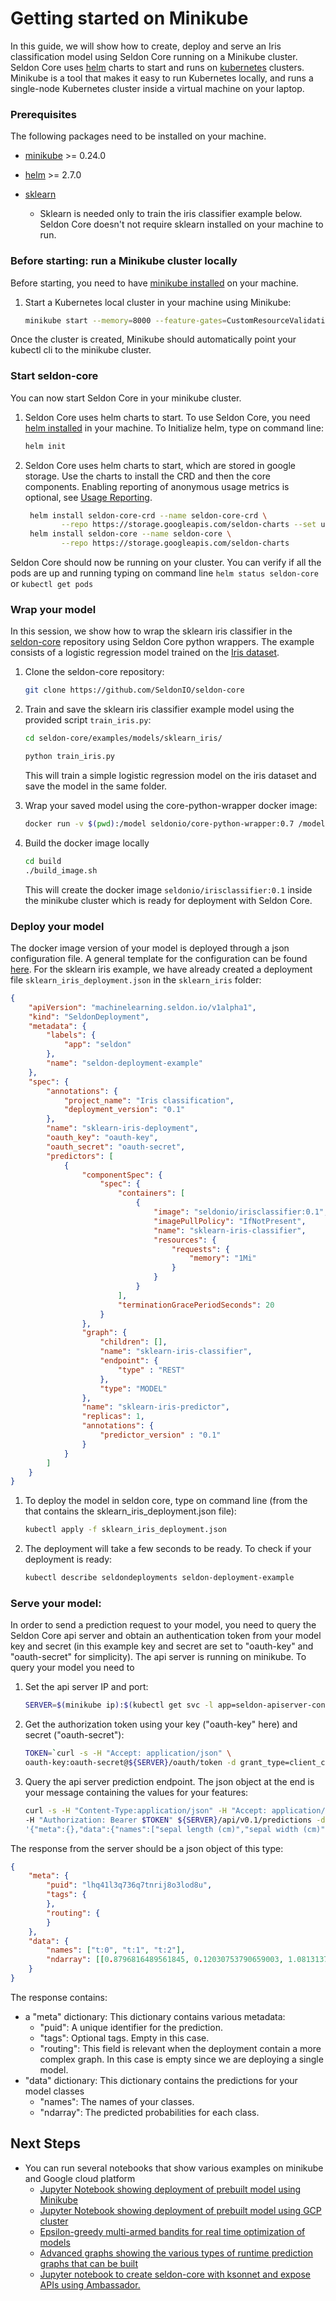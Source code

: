 
# Getting started on Minikube


In this guide, we will show how to create, deploy and serve an Iris classification model using Seldon Core running on a Minikube cluster. Seldon Core uses [helm](https://github.com/kubernetes/helm) charts to start and runs on [kubernetes](https://kubernetes.io/) clusters. Minikube is a tool that makes it easy to run Kubernetes locally,  and runs a single-node Kubernetes cluster inside a virtual machine on your laptop. 


### Prerequisites

The following packages need to be installed on your machine.

* [minikube](https://kubernetes.io/docs/tasks/tools/install-minikube/) >= 0.24.0
* [helm](https://github.com/kubernetes/helm/blob/master/docs/install.md) >= 2.7.0

* [sklearn](http://scikit-learn.org/stable/) 
  - Sklearn is needed only to train the iris classifier example below. Seldon Core doesn't not require sklearn installed on your machine  to run.


### Before starting: run a Minikube cluster locally

Before starting, you need to have [minikube installed](https://kubernetes.io/docs/tasks/tools/install-minikube/) on your machine.

1. Start a Kubernetes local cluster in your machine using Minikube:

    ```bash
    minikube start --memory=8000 --feature-gates=CustomResourceValidation=true
    ```
    
Once the cluster is created, Minikube should automatically point your kubectl cli to the minikube cluster.

### Start seldon-core

You can now start Seldon Core in your minikube cluster.


1. Seldon Core uses helm charts to start. To use Seldon Core, you need [helm installed](https://github.com/kubernetes/helm/blob/master/docs/install.md) in your machine. To Initialize helm, type on command line:

    ```bash
    helm init
    ```

2. Seldon Core uses helm charts to start, which are stored in google storage. 
Use the charts to install the CRD and then the core components. Enabling reporting of anonymous usage metrics is optional, see [Usage Reporting](/docs/developer/readme.md#usage-reporting).


    ```bash
     helm install seldon-core-crd --name seldon-core-crd \
            --repo https://storage.googleapis.com/seldon-charts --set usage_metrics.enabled=true
     helm install seldon-core --name seldon-core \
            --repo https://storage.googleapis.com/seldon-charts
    ```

Seldon Core should now be running on your cluster. You can verify if all the pods are up and running typing on command line ```helm status seldon-core``` or ```kubectl get pods```

### Wrap your model

In this session, we show how to wrap the sklearn iris classifier in the [seldon-core](https://github.com/SeldonIO/seldon-core) repository using Seldon Core python wrappers. The example consists of a logistic regression model trained on the  [Iris dataset](http://scikit-learn.org/stable/auto_examples/datasets/plot_iris_dataset.html).

1. Clone the seldon-core repository:

    ```bash
    git clone https://github.com/SeldonIO/seldon-core
    ```

2. Train and save the sklearn iris classifier example model using the provided script ```train_iris.py```:

    ```bash
    cd seldon-core/examples/models/sklearn_iris/
    ```
    ```bash
    python train_iris.py
    ````
    
    This will train a simple logistic regression model on the iris dataset and save the model in the same folder.


3. Wrap your saved model using the core-python-wrapper docker image:
    ```bash
    docker run -v $(pwd):/model seldonio/core-python-wrapper:0.7 /model IrisClassifier 0.1 seldonio --force
    ```
    
4. Build the docker image locally
    ```bash
    cd build
    ./build_image.sh
    ```
    This will create the docker image ```seldonio/irisclassifier:0.1``` inside the minikube cluster which is ready for deployment with Seldon Core.


### Deploy your model

The docker image version of your model is deployed through a json configuration file. A general template for the configuration can be found  [here](https://github.com/SeldonIO/seldon-core/blob/master/examples/models/sklearn_iris/sklearn_iris_deployment.json). For the sklearn iris example, we have already created a deployment file ```sklearn_iris_deployment.json``` in the ```sklearn_iris``` folder:

```json
{
    "apiVersion": "machinelearning.seldon.io/v1alpha1",
    "kind": "SeldonDeployment",
    "metadata": {
        "labels": {
            "app": "seldon"
        },
        "name": "seldon-deployment-example"
    },
    "spec": {
        "annotations": {
            "project_name": "Iris classification",
            "deployment_version": "0.1"
        },
        "name": "sklearn-iris-deployment",
        "oauth_key": "oauth-key",
        "oauth_secret": "oauth-secret",
        "predictors": [
            {
                "componentSpec": {
                    "spec": {
                        "containers": [
                            {
                                "image": "seldonio/irisclassifier:0.1",
                                "imagePullPolicy": "IfNotPresent",
                                "name": "sklearn-iris-classifier",
                                "resources": {
                                    "requests": {
                                        "memory": "1Mi"
                                    }
                                }
                            }
                        ],
                        "terminationGracePeriodSeconds": 20
                    }
                },
                "graph": {
                    "children": [],
                    "name": "sklearn-iris-classifier",
                    "endpoint": {
                        "type" : "REST"
                    },
                    "type": "MODEL"
                },
                "name": "sklearn-iris-predictor",
                "replicas": 1,
                "annotations": {
                    "predictor_version" : "0.1"
                }
            }
        ]
    }
}
```

1. To deploy the model in seldon core, type on command line (from the that contains the sklearn_iris_deployment.json file):

    ```bash
    kubectl apply -f sklearn_iris_deployment.json
    ```

2. The deployment will take a few seconds to be ready. To check if your deployment is ready:

    ```bash
    kubectl describe seldondeployments seldon-deployment-example
    ```

        
	
### Serve your  model:

In order to send a prediction request to your model, you need to query the Seldon Core api server and obtain an authentication token from your model key and secret (in this example key and secret are set to "oauth-key" and "oauth-secret" for simplicity). The api server is running on minikube. To query your model you need to

1. Set the api server IP and port:

    ```bash
    SERVER=$(minikube ip):$(kubectl get svc -l app=seldon-apiserver-container-app -o jsonpath='{.items[0].spec.ports[0].nodePort}')
    ```

2. Get the authorization token using your key ("oauth-key" here) and secret ("oauth-secret"):

    ```bash
    TOKEN=`curl -s -H "Accept: application/json" \
    oauth-key:oauth-secret@${SERVER}/oauth/token -d grant_type=client_credentials | jq -r '.access_token'`
    ````

3. Query the api server prediction endpoint. The json object at the end is your message containing the values for your features:
    ```bash
    curl -s -H "Content-Type:application/json" -H "Accept: application/json" \
    -H "Authorization: Bearer $TOKEN" ${SERVER}/api/v0.1/predictions -d \
    '{"meta":{},"data":{"names":["sepal length (cm)","sepal width (cm)", "petal length (cm)","petal width (cm)"],"ndarray":[[5.1,3.5,1.4,0.2]]}}'

The response from the server should be a json object of this type:

```json
{
    "meta": {
        "puid": "lhq41l3q736q7tnrij8o3lod8u",
        "tags": {
        },
        "routing": {
        }
    },
    "data": {
        "names": ["t:0", "t:1", "t:2"],
        "ndarray": [[0.8796816489561845, 0.12030753790659003, 1.0813137225507727E-5]]
    }
}
```

The response contains:

* a "meta" dictionary: This dictionary contains various metadata:
    * "puid": A unique identifier for the prediction.
    * "tags": Optional tags. Empty in this case.
    * "routing": This field is relevant when the deployment contain a more complex graph. In this case is empty since we are deploying a single model.
* "data" dictionary: This dictionary contains the predictions for your model classes
    * "names": The names of your classes.
    * "ndarray": The predicted  probabilities for each class.

## Next Steps

 * You can run several notebooks that show various examples on minikube and Google cloud platform
   *  [Jupyter Notebook showing deployment of prebuilt model using Minikube](https://github.com/SeldonIO/seldon-core/blob/master/notebooks/kubectl_demo_minikube.ipynb)
   * [Jupyter Notebook showing deployment of prebuilt model using GCP cluster](https://github.com/SeldonIO/seldon-core/blob/master/notebooks/kubectl_demo_gcp.ipynb)
   * [Epsilon-greedy multi-armed bandits for real time optimization of models](https://github.com/SeldonIO/seldon-core/blob/master/notebooks/epsilon_greedy_gcp.ipynb)
   * [Advanced graphs showing the various types of runtime prediction graphs that can be built](https://github.com/cliveseldon/seldon-core/blob/master/notebooks/advanced_graphs.ipynb) 
   * [Jupyter notebook to create seldon-core with ksonnet and expose APIs using Ambassador.](https://github.com/SeldonIO/seldon-core/blob/master/notebooks/ksonnet_ambassador_minikube.ipynb)


